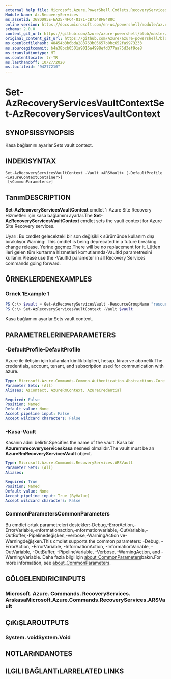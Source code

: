 ```yaml
---
external help file: Microsoft.Azure.PowerShell.Cmdlets.RecoveryServices.dll-Help.xml
Module Name: Az.RecoveryServices
ms.assetid: 368DD95E-EA25-4FC4-8171-CB7348FE480C
online version: https://docs.microsoft.com/en-us/powershell/module/az.recoveryservices/set-azrecoveryservicesvaultcontext
schema: 2.0.0
content_git_url: https://github.com/Azure/azure-powershell/blob/master/src/RecoveryServices/RecoveryServices/help/Set-AzRecoveryServicesVaultContext.md
original_content_git_url: https://github.com/Azure/azure-powershell/blob/master/src/RecoveryServices/RecoveryServices/help/Set-AzRecoveryServicesVaultContext.md
ms.openlocfilehash: 48454b3b6bda283763b05657b0bc652fa9973233
ms.sourcegitcommit: b4a38bcb0501a9016a4998efd377aa75d3ef9ce8
ms.translationtype: MT
ms.contentlocale: tr-TR
ms.lasthandoff: 10/27/2020
ms.locfileid: "94277210"
---
```

# <span data-ttu-id="6b62f-101">Set-AzRecoveryServicesVaultContext</span><span class="sxs-lookup"><span data-stu-id="6b62f-101">Set-AzRecoveryServicesVaultContext</span></span>

## <span data-ttu-id="6b62f-102">SYNOPSIS</span><span class="sxs-lookup"><span data-stu-id="6b62f-102">SYNOPSIS</span></span>

<span data-ttu-id="6b62f-103">Kasa bağlamını ayarlar.</span><span class="sxs-lookup"><span data-stu-id="6b62f-103">Sets vault context.</span></span>

## <span data-ttu-id="6b62f-104">INDEKI</span><span class="sxs-lookup"><span data-stu-id="6b62f-104">SYNTAX</span></span>

```
Set-AzRecoveryServicesVaultContext -Vault <ARSVault> [-DefaultProfile <IAzureContextContainer>]
 [<CommonParameters>]
```

## <span data-ttu-id="6b62f-105">Tanım</span><span class="sxs-lookup"><span data-stu-id="6b62f-105">DESCRIPTION</span></span>

<span data-ttu-id="6b62f-106">**Set-AzRecoveryServicesVaultContext** cmdlet 'ı Azure Site Recovery Hizmetleri için kasa bağlamını ayarlar.</span><span class="sxs-lookup"><span data-stu-id="6b62f-106">The **Set-AzRecoveryServicesVaultContext** cmdlet sets the vault context for Azure Site Recovery services.</span></span>

<span data-ttu-id="6b62f-107">Uyarı: Bu cmdlet gelecekteki bir son değişiklik sürümünde kullanım dışı bırakılıyor.</span><span class="sxs-lookup"><span data-stu-id="6b62f-107">Warning: This cmdlet is being deprecated in a future breaking change release.</span></span> <span data-ttu-id="6b62f-108">Yerine geçmez.</span><span class="sxs-lookup"><span data-stu-id="6b62f-108">There will be no replacement for it.</span></span> <span data-ttu-id="6b62f-109">Lütfen ileri gelen tüm kurtarma hizmetleri komutlarında-VaultId parametresini kullanın.</span><span class="sxs-lookup"><span data-stu-id="6b62f-109">Please use the -VaultId parameter in all Recovery Services commands going forward.</span></span>

## <span data-ttu-id="6b62f-110">ÖRNEKLERDEN</span><span class="sxs-lookup"><span data-stu-id="6b62f-110">EXAMPLES</span></span>

### <span data-ttu-id="6b62f-111">Örnek 1</span><span class="sxs-lookup"><span data-stu-id="6b62f-111">Example 1</span></span>

```powershell
PS C:\> $vault = Get-AzRecoveryServicesVault -ResourceGroupName "resourceGroup" -Name "vaultName"
PS C:\> Set-AzRecoveryServicesVaultContext -Vault $vault
```

<span data-ttu-id="6b62f-112">Kasa bağlamını ayarlar.</span><span class="sxs-lookup"><span data-stu-id="6b62f-112">Sets vault context.</span></span>

## <span data-ttu-id="6b62f-113">PARAMETRELERINE</span><span class="sxs-lookup"><span data-stu-id="6b62f-113">PARAMETERS</span></span>

### <span data-ttu-id="6b62f-114">-DefaultProfile</span><span class="sxs-lookup"><span data-stu-id="6b62f-114">-DefaultProfile</span></span>

<span data-ttu-id="6b62f-115">Azure ile iletişim için kullanılan kimlik bilgileri, hesap, kiracı ve abonelik.</span><span class="sxs-lookup"><span data-stu-id="6b62f-115">The credentials, account, tenant, and subscription used for communication with azure.</span></span>

```yaml
Type: Microsoft.Azure.Commands.Common.Authentication.Abstractions.Core.IAzureContextContainer
Parameter Sets: (All)
Aliases: AzContext, AzureRmContext, AzureCredential

Required: False
Position: Named
Default value: None
Accept pipeline input: False
Accept wildcard characters: False
```

### <span data-ttu-id="6b62f-116">-Kasa</span><span class="sxs-lookup"><span data-stu-id="6b62f-116">-Vault</span></span>

<span data-ttu-id="6b62f-117">Kasanın adını belirtir.</span><span class="sxs-lookup"><span data-stu-id="6b62f-117">Specifies the name of the vault.</span></span>
<span data-ttu-id="6b62f-118">Kasa bir **Azurermrecoveryserviceskasa** nesnesi olmalıdır.</span><span class="sxs-lookup"><span data-stu-id="6b62f-118">The vault must be an **AzureRmRecoveryServicesVault** object.</span></span>

```yaml
Type: Microsoft.Azure.Commands.RecoveryServices.ARSVault
Parameter Sets: (All)
Aliases:

Required: True
Position: Named
Default value: None
Accept pipeline input: True (ByValue)
Accept wildcard characters: False
```

### <span data-ttu-id="6b62f-119">CommonParameters</span><span class="sxs-lookup"><span data-stu-id="6b62f-119">CommonParameters</span></span>
<span data-ttu-id="6b62f-120">Bu cmdlet ortak parametreleri destekler:-Debug,-ErrorAction,-ErrorVariable,-ınformationaction,-ınformationvariable,-OutVariable,-OutBuffer,-Pipelinedeğişken,-verbose,-WarningAction ve-Warningdeğişken.</span><span class="sxs-lookup"><span data-stu-id="6b62f-120">This cmdlet supports the common parameters: -Debug, -ErrorAction, -ErrorVariable, -InformationAction, -InformationVariable, -OutVariable, -OutBuffer, -PipelineVariable, -Verbose, -WarningAction, and -WarningVariable.</span></span> <span data-ttu-id="6b62f-121">Daha fazla bilgi için [about_CommonParameters](http://go.microsoft.com/fwlink/?LinkID=113216)bakın.</span><span class="sxs-lookup"><span data-stu-id="6b62f-121">For more information, see [about_CommonParameters](http://go.microsoft.com/fwlink/?LinkID=113216).</span></span>

## <span data-ttu-id="6b62f-122">GÖLGELENDIRICI</span><span class="sxs-lookup"><span data-stu-id="6b62f-122">INPUTS</span></span>

### <span data-ttu-id="6b62f-123">Microsoft. Azure. Commands. RecoveryServices. Arskasa</span><span class="sxs-lookup"><span data-stu-id="6b62f-123">Microsoft.Azure.Commands.RecoveryServices.ARSVault</span></span>

## <span data-ttu-id="6b62f-124">ÇıKıŞLAR</span><span class="sxs-lookup"><span data-stu-id="6b62f-124">OUTPUTS</span></span>

### <span data-ttu-id="6b62f-125">System. void</span><span class="sxs-lookup"><span data-stu-id="6b62f-125">System.Void</span></span>

## <span data-ttu-id="6b62f-126">NOTLARıNDA</span><span class="sxs-lookup"><span data-stu-id="6b62f-126">NOTES</span></span>

## <span data-ttu-id="6b62f-127">ILGILI BAĞLANTıLAR</span><span class="sxs-lookup"><span data-stu-id="6b62f-127">RELATED LINKS</span></span>
